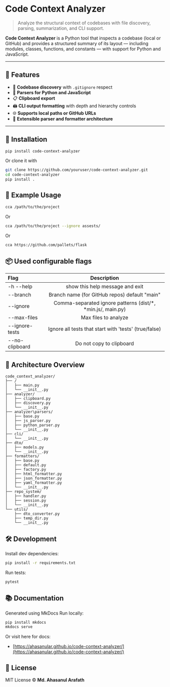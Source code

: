 # Code Context Analyzer

> Analyze the structural context of codebases with file discovery, parsing, summarization, and CLI support.

**Code Context Analyzer** is a Python tool that inspects a codebase (local or GitHub) and provides a structured summary of its layout — including modules, classes, functions, and constants — with support for Python and JavaScript.

---

## 🔧 Features

- 📁 **Codebase discovery** with `.gitignore` respect
- 🧠 **Parsers for Python and JavaScript**
- 📋 **Clipboard export**
- 🖨️ **CLI output formatting** with depth and hierarchy controls
- 🌐 **Supports local paths or GitHub URLs**
- 🧪 **Extensible parser and formatter architecture**

---

## 🚀 Installation

```bash
pip install code-context-analyzer
```
Or clone it with 
```bash
git clone https://github.com/youruser/code-context-analyzer.git
cd code-context-analyzer
pip install .
```

## 🧪 Example Usage
```bash
cca /path/to/the/project
```
Or
```bash
cca /path/to/the/project --ignore assests/
```
Or
```bash
cca https://github.com/pallets/flask
```

## 📦 Used configurable flags
| Flag                |                  Description                  |
|:--------------------|:---------------------------------------------:|
| -h --help           |        show this help message and exit        |
| --branch            | Branch name (for GitHub repos) default "main" |
| --ignore            |      Comma-separated ignore patterns (dist/*, *min.js/, main.py)      |
| --max-files         |                 Max files to analyze             |
| --ignore-tests      |            Ignore all tests that start with 'tests' (true/false)           |
| --no-clipboard      |            Do not copy to clipboard           |

## 🧩 Architecture Overview
```plaintext
code_context_analyzer/
├── /
│   ├── main.py
│   └── __init__.py
├── analyzer/
│   ├── clipboard.py
│   ├── discovery.py
│   └── __init__.py
├── analyzer\parsers/
│   ├── base.py
│   ├── js_parser.py
│   ├── python_parser.py
│   └── __init__.py
├── cli/
│   └── __init__.py
├── dto/
│   ├── models.py
│   └── __init__.py
├── formatters/
│   ├── base.py
│   ├── default.py
│   ├── factory.py
│   ├── html_formatter.py
│   ├── json_formatter.py
│   ├── yaml_formatter.py
│   └── __init__.py
├── repo_system/
│   ├── handler.py
│   ├── session.py
│   └── __init__.py
└── utils/
    ├── dto_converter.py
    ├── temp_dir.py
    └── __init__.py
```

## 🛠️ Development
Install dev dependencies:
```bash
pip install -r requirements.txt
```
Run tests:
```bash
pytest
```

## 📚 Documentation
Generated using MkDocs
Run locally:
```bash
pip install mkdocs
mkdocs serve
```
Or visit here for docs:

- [https://ahasanular.github.io/code-context-analyzer/](https://ahasanular.github.io/code-context-analyzer/)


## 🪪 License
MIT License © **Md. Ahasanul Arafath**
